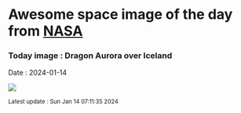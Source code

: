 
# Awesome space image of the day from [NASA](https://api.nasa.gov/)

### Today image : Dragon Aurora over Iceland
Date : 2024-01-14

![](https://apod.nasa.gov/apod/image/2401/DragonAurora_Zhang_960.jpg)

<small>Latest update : Sun Jan 14 07:11:35 2024</small>
        